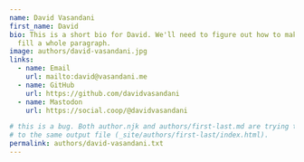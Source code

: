 ```yaml
---
name: David Vasandani
first_name: David
bio: This is a short bio for David. We'll need to figure out how to make this
  fill a whole paragraph.
image: authors/david-vasandani.jpg
links:
  - name: Email
    url: mailto:david@vasandani.me
  - name: GitHub
    url: https://github.com/davidvasandani
  - name: Mastodon
    url: https://social.coop/@davidvasandani

# this is a bug. Both author.njk and authors/first-last.md are trying to write
# to the same output file (_site/authors/first-last/index.html).
permalink: authors/david-vasandani.txt
---
```


